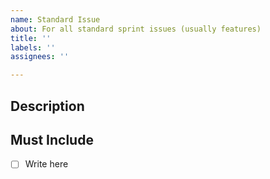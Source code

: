 ```yaml
---
name: Standard Issue
about: For all standard sprint issues (usually features)
title: ''
labels: ''
assignees: ''

---
```


## Description

<!-- Write a **short** description of the issue here, e.g. "As a user I want to logout in order for my data to be protected" -->

## Must Include

- [ ] Write here

<!-- Uncomment, if necessary -->
<!-- ## Notes -->
